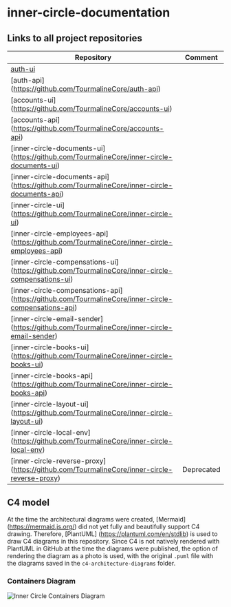 # inner-circle-documentation

## Links to all project repositories

| Repository                                                                                          | Comment    |
|-----------------------------------------------------------------------------------------------------|------------|
| [auth-ui](https://github.com/TourmalineCore/auth-ui)                                               |            |
| [auth-api] (https://github.com/TourmalineCore/auth-api)                                             |            |
| [accounts-ui] (https://github.com/TourmalineCore/accounts-ui)                                       |            |
| [accounts-api] (https://github.com/TourmalineCore/accounts-api)                                     |            |
| [inner-circle-documents-ui] (https://github.com/TourmalineCore/inner-circle-documents-ui)           |            |
| [inner-circle-documents-api] (https://github.com/TourmalineCore/inner-circle-documents-api)         |            |
| [inner-circle-ui] (https://github.com/TourmalineCore/inner-circle-ui)                               |            |
| [inner-circle-employees-api] (https://github.com/TourmalineCore/inner-circle-employees-api)         |            |
| [inner-circle-compensations-ui] (https://github.com/TourmalineCore/inner-circle-compensations-ui)   |            |
| [inner-circle-compensations-api] (https://github.com/TourmalineCore/inner-circle-compensations-api) |            |
| [inner-circle-email-sender] (https://github.com/TourmalineCore/inner-circle-email-sender)           |            |
| [inner-circle-books-ui] (https://github.com/TourmalineCore/inner-circle-books-ui)                   |            |
| [inner-circle-books-api] (https://github.com/TourmalineCore/inner-circle-books-api)                 |            |
| [inner-circle-layout-ui] (https://github.com/TourmalineCore/inner-circle-layout-ui)                 |            |
| [inner-circle-local-env] (https://github.com/TourmalineCore/inner-circle-local-env)                 |            |
| [inner-circle-reverse-proxy] (https://github.com/TourmalineCore/inner-circle-reverse-proxy)         | Deprecated |


## C4 model

At the time the architectural diagrams were created, [Mermaid] (https://mermaid.js.org/) did not yet fully and beautifully support C4 drawing. 
Therefore, [PlantUML] (https://plantuml.com/en/stdlib) is used to draw C4 diagrams in this repository. Since C4 is not natively rendered with PlantUML in GitHub at the time the diagrams were published, the option of rendering the diagram as a photo is used, with the original `.puml` file with the diagrams saved in the `c4-architecture-diagrams` folder.


### Containers Diagram 

![Inner Circle Containers Diagram](https://www.plantuml.com/plantuml/png/dLPHRo8t47xdLxXvQP08dDG-LFTq2Q1hggHDGz2fJyZi3c35Qs_jsIDHrVzUUnOcwm8-BZmWpsZc-yRpZUtzv54wR2hT-q6PGZSbY0rYxJ-EHavkXsk5csRPU725DGW6XuMjHhMM9kPSUIorMex6FryzHDVy_cvKIO_WWcin3XbI6N33EkBt_BCojNIo4bidwo-gn8tuwSE7tjtrNt_CdnPVRfz-NTnDFqz_drpsUxqRsvXIkjVBMnCWnieL6lQ-WRWWhsZT5_r_UcBtuxJh1ZUT-6XUz0K7qeyhfEZvxIvEp6ylml8HP86ZtsPn_I3NuCNAEk5WhJmwYSgQWP0X70ogWcmXJIbgwVtMkZ94Ui3XHJz3UVt0d64PYOO6KFmILy51X4Seq3w34Mi8CArpgm92L4dKu2hbVN3wazIJ9P5FRlRSanlQe_MuTZ3xyovQCxGE_F_PbGabLRJ-ABHTApDus_16-ir001PTvdzxHxGfYh14tz5dxpgj4MUHJdiZgrKbZGmbheNSHG-4infysqGmqY1rASz78Z7XQQ7UpqQQC1_fmdGvRL8UceBk00psh5tPlgNDjAgrVGNeYiE-Z3gaobbYrCwkb0PgYrOUXLq9s35avE0YMZtOp0hoVaQIX4b84xOoeZ3kZpuzB4PMC125TRLr4gcMg9MtHkgG99K-w-XCRD5Ka9uTzcNauHZIYQtiyIavgWbxacLe9PNzLMfL9iEKuIErc32Z5hFbyLaRXYHjs3gY3Ic7ho9WogNqyAqUZsrLW_5KGRVFYJ_JwoIE-fruphgogD4E_cx0OpGBHaYxac6cpYVKcUw_dvVKI9b9aSIJEJ49nHbNLN8bIALdO4fm0OuiqPhf9gFFjuVC2xHlPrzOqpcI5D2ICY6JBQOlU7aV0cxiIu2Cgw5hH4nPsfV84WB06HbBS5zL0T4Nm0Zc4JH_O_337q2UWJGHXTHK6Wt6TFP4HL3QOdx92UcBz1cmUzkJZFGDGEz0OPs30aNXeFI7i6-W_2dm2B8KAsShce6jKmW2xR6KjE_KNVuAk7AW9KAvQtVIWCu3lb-VtmXEJrfnLkLfQlgGX6GQTcfVuO0cZoVa93rhE8ufq3PUhZ3-ju4CrjaAWwKri9NRpH6KUJVtZ4voPleSi74Ied-OU6eG-1u_78GK8o-7PmdesawAFxXV4yTtJDHXNkB9gP43ENT7396qaU-OvDgYQ-p-wI6aVGhkfjB_0G00)